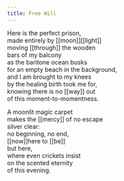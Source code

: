 ```yaml
---
title: Free Will
---
```


Here is the perfect prison,  
made entirely by [[moon]][[light]]  
moving [[through]] the wooden  
bars of my balcony  
as the baritone ocean busks  
for an empty beach in the background,   
and I am brought to my knees  
by the healing birth took me for,  
knowing there is no [[way]] out  
of this moment-to-momentness.   
  
A moonlit magic carpet  
makes the [[mercy]] of no escape  
silver clear:  
no beginning, no end,   
[[now]]here to [[be]]  
but here,   
where even crickets insist  
on the scented eternity   
of this evening.   